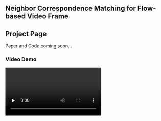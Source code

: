 ## Neighbor Correspondence Matching for Flow-based Video Frame


## Project Page


Paper and Code coming soon...

### Video Demo

<video id="video" controls="" preload="none" poster="">
      <source id="mp4" src="NCM_video_demo_project.mp4" type="video/mp4">
</videos>

